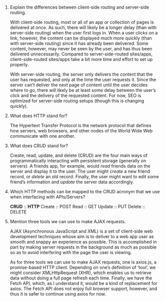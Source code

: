 1. Explain the differences between client-side routing and server-side routing.

   With client-side routing, most or all of an app or collection of pages is delivered at once. As such, there will likely be a longer delay (than with server-side routing) when the user first logs in. When a user clicks on a link, however, the content can be displayed much more quickly (than with server-side routing) since it has already been delivered. Some content, however, may never be seen by the user, and has thus been delivered unnecessarily. Compared to server-side-routed sites/apps, client-side-routed sites/apps take a bit more time and effort to set up properly.

   With server-side routing, the server only delivers the content that the user has requested, and only at the time the user requests it. Since the server can’t deliver the next page of content until the user decides where to go, there will likely be at least some delay between the user’s click and the delivery of the requested content. For now, SEO is optimized for server-side routing setups (though this is changing quickly).

2. What does HTTP stand for?

   The Hypertext Transfer Protocol is the network protocol that defines how servers, web browsers, and other nodes of the World Wide Web communicate with one another.

3. What does CRUD stand for?

   Create, read, update, and delete (CRUD) are the four main ways of programmatically interacting with persistent storage (generally on servers). A friends app, for example, would _read_ friends data on the server and display it to the user. The user might _create_ a new friend record, or _delete_ an old record. Finally, the user might want to edit some friend’s information and _update_ the server data accordingly.

4. Which HTTP methods can be mapped to the CRUD acronym that we use when interfacing with APIs/Servers?

   **CRUD** :: **HTTP**
   Create :: POST
   Read :: GET
   Update :: PUT
   Delete :: DELETE

5. Mention three tools we can use to make AJAX requests.

   AJAX (Asynchronous JavaScript and XML) is a set of client-side web development techniques whose aim is to deliver to a web app user as smooth and snappy an experience as possible. This is accomplished in part by making server requests in the background as much as possible so as to avoid interfering with the page the user is viewing.

   As for three tools we can use to make AJAX requests, one is axios.js, a promise-based HTTP client. Depending on one’s definition of ‘tool’, we might consider XMLHttpRequest (XHR), which enables us to retrieve data without doing a full page refresh each time. Finally, we have the Fetch API, which, as I understand it, would be a kind of replacement for axios. The Fetch API does not enjoy full browser support, however, and thus it is safer to continue using axios for now.
